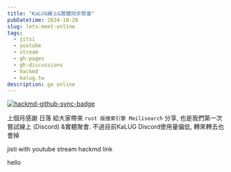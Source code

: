 ```yaml
---
title: "KaLUG線上&實體同步聚會"
pubDatetime: 2024-10-26
slug: lets-meet-online
tags:
  - jitsi
  - youtube
  - stream
  - gh-pages
  - gh-discussions
  - hackmd
  - kalug.tw
description: go online
---
```


[![hackmd-github-sync-badge](https://hackmd.io/9M2W8-VtRKmrzbAqmgPJIw/badge)](https://hackmd.io/9M2W8-VtRKmrzbAqmgPJIw)



上個月感謝 日落 給大家帶來 `rust 版搜索引擎 Meilisearch` 分享, 也是我們第一次嘗試線上 (Discord) &實體聚會.
不過目前KaLUG Discord使用量偏低, 轉來轉去也會掉

jisti with youtube stream
hackmd link

hello
